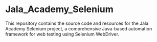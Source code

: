 # Jala_Academy_Selenium
This repository contains the source code and resources for the Jala Academy Selenium project, a comprehensive Java-based automation framework for web testing using Selenium WebDriver.
